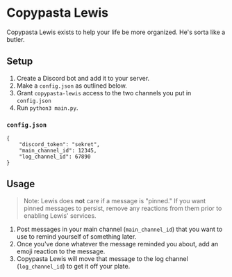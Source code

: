 # Copypasta Lewis

Copypasta Lewis exists to help your life be more organized. He's sorta like a butler.

## Setup

1. Create a Discord bot and add it to your server.
1. Make a `config.json` as outlined below.
1. Grant `copypasta-lewis` access to the two channels you put in `config.json`
1. Run `python3 main.py`.

### `config.json`

```
{
	"discord_token": "sekret",
	"main_channel_id": 12345,
	"log_channel_id": 67890
}
```

## Usage

> Note: Lewis does **not** care if a message is "pinned." If you want pinned messages to persist, remove any reactions from them prior to enabling Lewis' services.

1. Post messages in your main channel (`main_channel_id`) that you want to use to remind yourself of something later.
1. Once you've done whatever the message reminded you about, add an emoji reaction to the message.
1. Copypasta Lewis will move that message to the log channel (`log_channel_id`) to get it off your plate.
